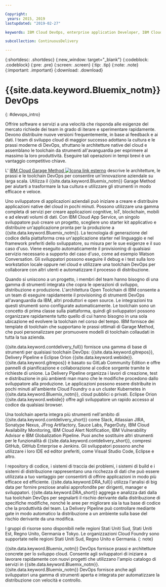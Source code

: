 ```yaml
---

Copyright:
 years: 2015, 2019
lastupdated: "2019-02-27"

keywords: IBM Cloud DevOps, enterprise application Developer, IBM Cloud Garage Method

subcollection: ContinuousDelivery

---
```


{:shortdesc: .shortdesc}
{:new_window: target="_blank"}
{:codeblock: .codeblock}
{:pre: .pre}
{:screen: .screen}
{:tip: .tip}
{:note: .note}
{:important: .important}
{:download: .download}


# {{site.data.keyword.Bluemix_notm}} DevOps
{: #devops_intro}

Offrire software e servizi a una velocità che risponda alle esigenze del mercato richiede dei team in grado di iterare e sperimentare rapidamente. Devono distribuire nuove versioni frequentemente, in base ai feedback e ai dati. I team di sviluppo cloud di maggior successo adottano la cultura e le prassi moderne di DevOps, sfruttano le architetture native del cloud e assemblano le toolchain da strumenti all'avanguardia per esprimere al massimo la loro produttività. Eseguire tali operazioni in tempi brevi è un vantaggio competitivo chiave.

L' 
<a href="https://www.ibm.com/cloud/garage">IBM Cloud Garage Method <img src="../../icons/launch-glyph.svg" alt="Icona link esterno"></a>
descrive le architetture, le prassi e le toolchain DevOps per consentire un'innovazione aziendale su larga scala. Utilizza il {{site.data.keyword.Bluemix_notm}} Garage Method per aiutarti a trasformare la tua cultura e utilizzare gli strumenti in modo efficace e veloce.

Uno sviluppatore di applicazioni aziendali può iniziare a creare e distribuire applicazioni native del cloud in pochi minuti. Possono utilizzare una gamma completa di servizi per creare applicazioni cognitive, IoT, blockchain, mobili e ad elevati volumi di dati. Con IBM Cloud App Service, un singolo sviluppatore può creare un progetto, scegliere uno starter kit applicativo e distribuire un'applicazione pronta per la produzione a {{site.data.keyword.Bluemix_notm}}. La tecnologia di generazione del codice della piattaforma crea un'applicazione starter nel linguaggio e nel framework preferiti dello sviluppatore, su misura per le sue esigenze e il suo caso d'uso. Viene eseguito automaticamente il provisioning di qualsiasi servizio necessario a supporto del caso d'uso, come ad esempio Watson Conversation. Gli sviluppatori possono eseguire il debug e i test sulla loro workstation locale oppure nel cloud e utilizzare una toolchain DevOps per collaborare con altri utenti e automatizzare il processo di distribuzione.

Quando si uniscono a un progetto, i membri del team hanno bisogno di una gamma di strumenti integrata che copra le operazioni di sviluppo, distribuzione e produzione. L'architettura Open Toolchain di IBM consente a un team di eseguire rapidamente il provisioning di strumenti DevOps all'avanguardia da IBM, altri produttori e open source. Le integrazioni tra questi strumenti sono configurate automaticamente. Le toolchain sono un concetto di prima classe sulla piattaforma, quindi gli sviluppatori possono organizzare rapidamente tutto quello di cui hanno bisogno in una sola ubicazione ed evolvere la toolchain nel corso del tempo. IBM fornisce dei template di toolchain che supportano le prassi ottimali di Garage Method, che puoi personalizzare per promuovere modelli di toolchain collaudati in tutta la tua azienda.

{{site.data.keyword.contdelivery_full}} fornisce una gamma di base di strumenti per qualsiasi toolchain DevOps: {{site.data.keyword.gitrepos}}, Delivery Pipeline e Eclipse Orion {{site.data.keyword.webide}}. {{site.data.keyword.gitrepos}} è basato su GitLab Community Edition e offre pannelli di pianificazione e collaborazione al codice sorgente tramite le richieste di unione. La Delivery Pipeline organizza i lavori di creazione, test e distribuzione in più ambienti man mano che le modifiche procedono dallo sviluppatore alla produzione. Le applicazioni possono essere distribuite in pochi minuti all'ambiente Cloud Foundry o a un cluster Kubernetes in {{site.data.keyword.Bluemix_notm}}, cloud pubblici o privati. Eclipse Orion {{site.data.keyword.webide}} offre agli sviluppatore un rapido accesso al codice da qualsiasi browser.

Una toolchain aperta integra più strumenti nell'ambito di {{site.data.keyword.contdelivery_short}} come Slack, Atlassian JIRA, Sonatype Nexus, JFrog Artifactory, Sauce Labs, PagerDuty, IBM Cloud Availability Monitoring, IBM Cloud Alert Notification, IBM Vulnerability Advisor e IBM Globalization Pipeline. Puoi anche sostituire altri strumenti per le funzionalità di {{site.data.keyword.contdelivery_short}}, compresi GitHub, GitHub Enterprise e Jenkins. Gli sviluppatori possono anche utilizzare i loro IDE ed editor preferiti, come Visual Studio Code, Eclipse e altro.

I repository di codice, i sistemi di traccia dei problemi, i sistemi di build e i sistemi di distribuzione rappresentano una ricchezza di dati che può essere utilizzata a tuo vantaggio per consentirti di offrire applicazioni in modo più efficace ed efficiente. {{site.data.keyword.DRA_full}} utilizza l'analisi di big data per fornire preziose analisi approfondite per dirigenti, manager e sviluppatori. {{site.data.keyword.DRA_short}} aggrega e analizza dati dalla tua toolchain DevOps per segnalarti il rischio derivante dalla distribuzione di specifiche modifiche, nonché le aree per migliorare sia la tua base di codice che la produttività del team. La Delivery Pipeline può controllare mediante gate in modo automatico la distribuzione a un ambiente sulla base del rischio derivante da una modifica.

I gruppi di risorse sono disponibili nelle regioni Stati Uniti Sud, Stati Uniti Est, Regno Unito, Germania e Tokyo. Le organizzazioni Cloud Foundry sono supportate nelle regioni Stati Uniti Sud, Regno Unito e Germania.
{: note}

{{site.data.keyword.Bluemix_notm}} DevOps fornisce prassi e architetture concrete per lo sviluppo cloud. Consente agli sviluppatori di iniziare a lavorare rapidamente con nuovi progetti che utilizzano l'ampio catalogo di servizi in {{site.data.keyword.Bluemix_notm}}. {{site.data.keyword.Bluemix_notm}} DevOps fornisce anche agli sviluppatori una gamma di strumenti aperta e integrata per automatizzare la distribuzione con velocità e controllo.
